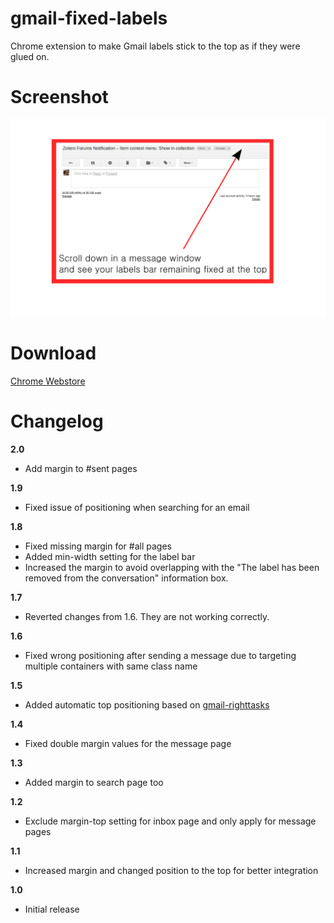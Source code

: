 gmail-fixed-labels
==================

Chrome extension to make Gmail labels stick to the top as if they were glued on.

# Screenshot 
![](images/screenshot-1280-800.png)

# Download

[Chrome Webstore](https://chrome.google.com/webstore/detail/oaiihlknofchdhnonldnhcejeleciooh)

# Changelog

**2.0**

- Add margin to #sent pages

**1.9**

- Fixed issue of positioning when searching for an email

**1.8**

- Fixed missing margin for #all pages
- Added min-width setting for the label bar
- Increased the margin to avoid overlapping with the "The label has been removed from the conversation" information box.

**1.7**

- Reverted changes from 1.6. They are not working correctly.

**1.6**

- Fixed wrong positioning after sending a message due to targeting multiple containers with same class name

**1.5**

- Added automatic top positioning based on [gmail-righttasks](https://github.com/ghinda/gmail-righttasks)

**1.4**

- Fixed double margin values for the message page

**1.3**

- Added margin to search page too

**1.2**

- Exclude margin-top setting for inbox page and only apply for message pages

**1.1**

- Increased margin and changed position to the top for better integration

**1.0**

- Initial release
